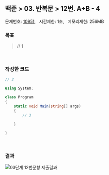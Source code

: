 
## 백준 > 03. 반복문 > 12번. A+B - 4    
문제번호: [10951](https://www.acmicpc.net/problem/10951), &nbsp; 시간제한: 1초, &nbsp; 메모리제한: 256MB

### 목표     
> // 1    

<br>

### 작성한 코드   

```cs
// 2

using System;

class Program
{
    static void Main(string[] args)
    {        
        // 3

    }
    
}
```

<br>

### 결과    

![03단계 12번문항 제출결과](result_12.png)